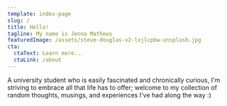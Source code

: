 ```yaml
---
template: index-page
slug: /
title: Hello!
tagline: My name is Jenna Mathews
featuredImage: /assets/steve-douglas-v2-lxjlcpbw-unsplash.jpg
cta:
  ctaText: Learn more...
  ctaLink: /about
---
```

A university student who is easily fascinated and chronically curious, I'm striving to embrace all that life has to offer; welcome to my collection of random thoughts, musings, and experiences I've had along the way :)